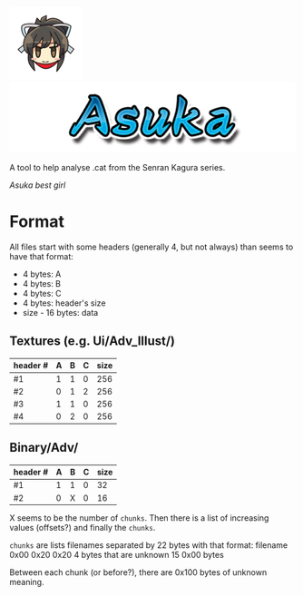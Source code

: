![Asuka's face](images/face.png) ![Asuka's name](images/name.png)

A tool to help analyse .cat from the Senran Kagura series.

_Asuka best girl_

# Format

All files start with some headers (generally 4, but not always) than seems to have that format:

- 4 bytes: A
- 4 bytes: B
- 4 bytes: C
- 4 bytes: header's size
- size - 16 bytes: data

## Textures (e.g. Ui/Adv_Illust/)

| header # | A | B | C | size |
|----------|---|---|---|------|
| #1 | 1 | 1 | 0 | 256 |
| #2 | 0 | 1 | 2 | 256 |
| #3 | 1 | 1 | 0 | 256 |
| #4 | 0 | 2 | 0 | 256 |

## Binary/Adv/

| header # | A | B | C | size |
|----------|---|---|---|------|
| #1 | 1 | 1 | 0 | 32 |
| #2 | 0 | X | 0 | 16 |

X seems to be the number of `chunks`. Then there is a list of increasing values (offsets?) and finally the `chunks`.

`chunks` are lists filenames separated by 22 bytes with that format:
filename 0x00
0x20 0x20
4 bytes that are unknown
15 0x00 bytes

Between each chunk (or before?), there are 0x100 bytes of unknown meaning.

